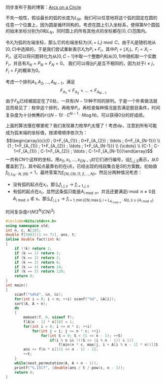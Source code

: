 同步发布于我的博客：[Arcs on a Circle](https://www.skyofwar.net/2019/05/22/156.html)

不失一般性，假设最长的弧的长度为$L_N$。我们可以任意地将这个弧的固定在圆的任意一个位置上，因为圆是循环同构的。考虑在圆上引入坐标系，使得第$N$个圆弧的始末坐标分别为$0$和$L_N$，同时圆上的所有其他点的坐标都在$[0, C)$范围内。

令$X_i$为弧的左端坐标，那么它的右端坐标为$(X_i+L_i)\bmod C$。由于$X_i$是随机地从$[0, C)$中选择的，于是我们尝试重新表示$X_i$为$P_i+F_i$，其中$P_{i}=\left\lfloor X_{i}\right\rfloor$，$F_{i}=X_{i}-P_{i}$，这可以将问题转化为从$[0 ,C-1]$中取一个整数$P_{i}$和从$[0,1)$中随机取一个实数$F_{i}$，并且有$X_{N}=P_{N}=F_{N}=0$。
我们可以得出$F_i$是互不相同的，因为对于$i \neq j$，$F_{i}=F_{j}$的概率为$0$。

考虑一个排列$A_{1}, A_{2}, \dots, A_{N-1}$，满足
$$F_{A_{1}}<F_{A_{2}}<\ldots<F_{A_{N-1}}$$
由于$F_{N}$已经被固定在了$0$处，一共有$(N-1) !$种不同的排列。于是一个朴素做法就显而易见了：枚举这个排列，再枚举$P_i$，再检查每种情况是否满足题目条件，时间复杂度为十分~~优秀~~的$\mathcal O\left((N-1) ! \cdot C^{N-1} \cdot N \log N\right)$，可以获得$0$分的好成绩。

上面的算法慢在哪里呢？我们发现暴力枚举$P_i$太慢了！考虑$\text{dp}$，注意到所有可能成为弧末端的坐标值，按递增顺序依次为：
$$\begin{array}{c}{0 ; 0+F_{A_{1}} ; 0+F_{A_{2}} ; \ldots ; 0+F_{A_{N-1}}} \\ {1 ; 1+F_{A_{1}} ; 1+F_{A_{2}} ; \ldots ; 1+F_{A_{N-1}}} \\ {\cdots} \\ {C-1 ; C-1+F_{A_{1}} ; C-1+F_{A_{2}} ; \ldots ; C-1+F_{A_{N-1}}}\end{array}$$
一共有$CN$个这样的坐标。用$x_{0}, x_{1}, \dots, x_{C N-1}$对它们进行编号，设$f_{i,j,S}$表示，从$0$覆盖到了$j$，其中起点最靠右的在$i$点，已经出现的线段集合是$S$的方案数。初始值$f_{0, L_{N} \cdot N, \{N\}}=1$，最终答案为$f_{C N,CN,\{1,2, \ldots, N\}}$。然后分两种情况考虑：
 - 没有弧的起点在$x_i$，那么$f_{i, j, s} \to f_{i+1, j, s}$
 - 有弧的起点在$x_i$，显然这条弧只能是$A_{i \bmod n}$，并且还要满足$i \bmod n \neq 0$且$A_{i \bmod n} \notin s$。那么$f_{i, j, s} \to f_{i+1, \min \left(C N, \max \left(j, i+L_{A_{i \bmod n}} \cdot N\right) \right),s \cup\left\{A_{i \bmod n}\right\} }$

时间复杂度$\mathcal O(N! 2^{N}(C N)^{2})$
```cpp
#include<bits/stdc++.h>
using namespace std;
int n, c, A[10];
double f[500][(1 << 7)], ans, t;
inline double fact(int k)
{
    if (!k) return 1;
    if (k == 1) return 1;
    if (k == 2) return 2;
    if (k == 3) return 6;
    if (k == 4) return 24;
    if (k == 5) return 120;
    return 0; 
}
int main()
{
    scanf("%d%d", &n, &c);
    for(int i = 0; i < n; ++i) scanf("%d", &A[i]);
    sort(A, A + n);
    do
    {
        memset(f, 0, sizeof f);
        f[A[n - 1] * n][0] = 1;
        for(int i = 0; i <= n * c; ++i)
            for(int j = i; j <= n * c; ++j)
                for(int S = 0; S < (1 << n - 1); ++S)
                    if(i % n && !((S >> (i % n - 1)) & 1))
                        f[min(n * c, max(j, i + A[i % n - 1] * n))][S | (1 << (i % n - 1))] += f[j][S];
        ans += f[n * c][(1 << n - 1) - 1];
        ++t;
    }
    while(next_permutation(A, A + n - 1));
    printf("%.15lf", (double)ans / t / pow(c, n - 1));
    return 0;
}
```